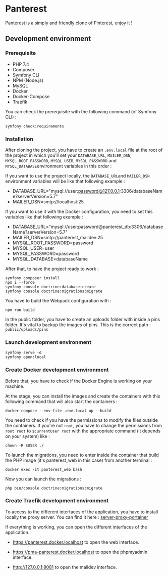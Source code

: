 # Panterest

Panterest is a simply and friendly clone of Pinterest, enjoy it ! 

## Development environment

### Prerequisite

* PHP 7.4
* Composer
* Symfony CLI
* NPM (Node.js)
* MySQL
* Docker
* Docker-Compose
* Traefik

You can check the prerequisite with the following command (of Symfony CLI) :

```Terminal
symfony check:requirements
```

### Installation

After cloning the project, you have to create an `.env.local` file at the root
of the project in which you'll set your `DATABASE_URL`, `MAILER_DSN`, `MYSQL_ROOT_PASSWORD`, 
`MYSQL_USER`, `MYSQL_PASSWORD` and `MYSQL_DATABASE`environment variables in this order :

If you want to use the project locally, the `DATABASE_URL`and `MAILER_DSN` environment variables will be 
like that following example :
- DATABASE_URL="mysql://user:password@127.0.0.1:3306/databaseName?serverVersion=5.7"
- MAILER_DSN=smtp://localhost:25

If you want to use it with the Docker configuration, you need to set this variables like that 
following example :
- DATABASE_URL="mysql://user:password@panterest_db:3306/databaseName?serverVersion=5.7"
- MAILER_DSN=smtp://panterest_maildev:25
- MYSQL_ROOT_PASSWORD=password
- MYSQL_USER=user
- MYSQL_PASSWORD=password
- MYSQL_DATABASE=databaseName

After that, to have the project ready to work :

```Terminal
symfony composer install
npm i --force
symfony console doctrine:database:create
symfony console doctrine:migrations:migrate
```

You have to build the Webpack configuration with :

```Terminal
npm run build
```

In the public folder, you have to create an uploads folder with inside a pins folder. It's vital to backup
the images of pins. This is the correct path : `public/uploads/pins`

### Launch development environment

```Terminal
symfony serve -d
symfony open:local
```

### Create Docker development environment

Before that, you have to check if the Docker Engine is working on your machine.

At the stage, you can install the images and create the containers with this following command
that will also start the containers :

```Terminal
docker-compose --env-file .env.local up --build
```

You need to check if you have the permissions to modify the files outside the containers.
If you're not `root`, you have to change the permissions from `root root` to `$currentUser root`
with the appropriate command (it depends on your system) like :

```Terminal
chown -R $USER ./
```

To launch the migrations, you need to enter inside the container that build the PHP image 
(it's panterest_web in this case) from another terminal : 

```Terminal
docker exec -it panterest_web bash
```

Now you can launch the migrations :

```Terminal
php bin/console doctrine:migrations:migrate
```

### Create Traefik development environment

To access to the different interfaces of the application, you have to install locally the proxy server.
You can find it here : [server-proxy-portainer](https://github.com/YanisBenekaa/server-proxy-portainer)

If everything is working, you can open the different interfaces of the application.

- https://panterest.docker.localhost to open the web interface.

- https://pma-panterest.docker.localhost to open the phpmyadmin interface.

- http://127.0.0.1:8081 to open the maildev interface.